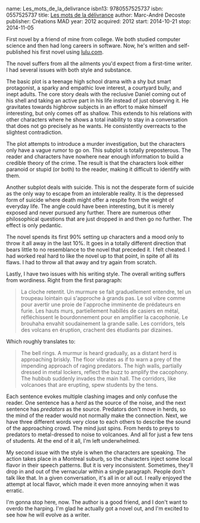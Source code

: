 name: Les_mots_de_la_delivrance
isbn13: 9780557525737
isbn: 0557525737
title: [Les mots de la d&eacute;livrance](http://www.lulu.com/product/hardcover/les-mots-de-la-d%C3%A9livrance/18901675)
author: Marc-Andr&eacute; Decoste
publisher: Cr&eacute;ations MAD
year: 2012
acquired: 2012
start: 2014-10-21
stop: 2014-11-05

First novel by a friend of mine from college.  We both studied computer science
and then had long careers in software.  Now, he's written and self-published his
first novel using [lulu.com](http://lulu.com/).

The novel suffers from all the ailments you'd expect from a first-time writer.
I had several issues with both style and substance.

The basic plot is a teenage high school drama with a shy but smart protagonist,
a sparky and empathic love interest, a courtyard bully, and inept adults.  The
core story deals with the reclusive Daniel coming out of his shell and taking
an active part in his life instead of just observing it.  He gravitates towards
highbrow subjects in an effort to make himself interesting, but only comes off
as shallow.  This extends to his relations with other characters where he shows
a total inability to stay in a conversation that does not go precisely as he
wants.  He consistently overreacts to the slightest contradiction.

The plot attempts to introduce a murder investigation, but the characters only
have a vague rumor to go on.  This subplot is totally preposterous.  The reader
and characters have nowhere near enough information to build a credible theory
of the crime.  The result is that the characters look either paranoid or stupid
(or both) to the reader, making it difficult to identify with them.

Another subplot deals with suicide.  This is not the desperate form of suicide
as the only way to escape from an intolerable reality.  It is the depressed form
of suicide where death might offer a respite from the weight of everyday life.
The angle could have been interesting, but it is merely exposed and never
pursued any further.  There are numerous other philosophical questions that are
just dropped in and then go no further.  The effect is only pedantic.

The novel spends its first 90% setting up characters and a mood only to throw it
all away in the last 10%.  It goes in a totally different direction that bears
little to no resemblance to the novel that preceded it.  I felt cheated.  I had
worked real hard to like the novel up to that point, in spite of all its flaws.
I had to throw all that away and try again from scratch.

Lastly, I have two issues with his writing style.  The overall writing suffers
from wordiness.  Right from the first paragraph:

> La cloche retentit.  Un murmure se fait graduellement entendre, tel un
> troupeau lointain qui s'approche &agrave; grands pas.  Le sol vibre comme pour
> avertir une proie de l'approche imminente de pr&eacute;dateurs en furie.  Les
> hauts murs, partiellement habill&eacute;s de casiers en m&eacute;tal,
> r&eacute;fl&eacute;chissent le bourdonnement pour en amplifier la cacophonie.
> Le brouhaha envahit soudainement la grande salle.  Les corridors, tels des
> volcans en &eacute;ruption, crachent des &eacute;tudiants par dizaines.

Which roughly translates to:

> The bell rings. A murmur is heard gradually, as a distant herd is approaching
> briskly. The floor vibrates as if to warn a prey of the impending approach of
> raging predators. The high walls, partially dressed in metal lockers, reflect
> the buzz to amplify the cacophony. The hubbub suddenly invades the main hall.
> The corridors, like volcanoes that are erupting, spew students by the tens.

Each sentence evokes multiple clashing images and only confuse the reader.  One
sentence has a _herd_ as the source of the noise, and the next sentence has
_predators_ as the source.  Predators don't move in herds, so the mind of the
reader would not normally make the connection.  Next, we have three different
words very close to each others to describe the sound of the approaching crowd.
The mind just spins.  From herds to preys to predators to metal-dressed to noise
to volcanoes.  And all for just a few tens of students.  At the end of it all,
I'm left underwhelmed.

My second issue with the style is when the characters are speaking.  The action
takes place in a Montreal suburb, so the characters inject some local flavor in
their speech patterns.  But it is very inconsistent.  Sometimes, they'll drop in
and out of the vernacular within a single paragraph.  People don't talk like
that.  In a given conversation, it's all in or all out.  I really enjoyed the
attempt at local flavor, which made it even more annoying when it was erratic.

I'm gonna stop here, now.  The author is a good friend, and I don't want to
overdo the harping.  I'm glad he actually got a novel out, and I'm excited to
see how he will evolve as a writer.
